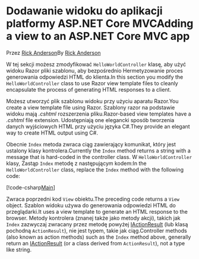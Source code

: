 # <a name="adding-a-view-to-an-aspnet-core-mvc-app"></a><span data-ttu-id="9c4d1-101">Dodawanie widoku do aplikacji platformy ASP.NET Core MVC</span><span class="sxs-lookup"><span data-stu-id="9c4d1-101">Adding a view to an ASP.NET Core MVC app</span></span>

<span data-ttu-id="9c4d1-102">Przez [Rick Anderson](https://twitter.com/RickAndMSFT)</span><span class="sxs-lookup"><span data-stu-id="9c4d1-102">By [Rick Anderson](https://twitter.com/RickAndMSFT)</span></span>

<span data-ttu-id="9c4d1-103">W tej sekcji możesz zmodyfikować `HelloWorldController` klasę, aby użyć widoku Razor pliki szablonu, aby bezpośrednio Hermetyzowanie proces generowania odpowiedzi HTML do klienta.</span><span class="sxs-lookup"><span data-stu-id="9c4d1-103">In this section you modify the `HelloWorldController` class to use Razor view template files to cleanly encapsulate the process of generating HTML responses to a client.</span></span>

<span data-ttu-id="9c4d1-104">Możesz utworzyć plik szablonu widoku przy użyciu aparatu Razor.</span><span class="sxs-lookup"><span data-stu-id="9c4d1-104">You create a view template file using Razor.</span></span> <span data-ttu-id="9c4d1-105">Szablony razor na podstawie widoku mają *.cshtml* rozszerzenia pliku.</span><span class="sxs-lookup"><span data-stu-id="9c4d1-105">Razor-based view templates have a *.cshtml* file extension.</span></span> <span data-ttu-id="9c4d1-106">Udostępniają one elegancki sposób tworzenia danych wyjściowych HTML przy użyciu języka C#.</span><span class="sxs-lookup"><span data-stu-id="9c4d1-106">They provide an elegant way to create HTML output using C#.</span></span>

<span data-ttu-id="9c4d1-107">Obecnie `Index` metoda zwraca ciąg zawierający komunikat, który jest ustalony klasy kontrolera.</span><span class="sxs-lookup"><span data-stu-id="9c4d1-107">Currently the `Index` method returns a string with a message that is hard-coded in the controller class.</span></span> <span data-ttu-id="9c4d1-108">W `HelloWorldController` klasy, Zastąp `Index` metodę z następującym kodem:</span><span class="sxs-lookup"><span data-stu-id="9c4d1-108">In the `HelloWorldController` class, replace the `Index` method with the following code:</span></span>

[!code-csharp[Main](../../tutorials/first-mvc-app/start-mvc/sample/MvcMovie/Controllers/HelloWorldController.cs?name=snippet_4)]

<span data-ttu-id="9c4d1-109">Zwraca poprzedni kod `View` obiektu.</span><span class="sxs-lookup"><span data-stu-id="9c4d1-109">The preceding code returns a `View` object.</span></span> <span data-ttu-id="9c4d1-110">Szablon widoku używa do generowania odpowiedzi HTML do przeglądarki.</span><span class="sxs-lookup"><span data-stu-id="9c4d1-110">It uses a view template to generate an HTML response to the browser.</span></span> <span data-ttu-id="9c4d1-111">Metody kontrolera (znanej także jako metody akcji), takich jak `Index` zazwyczaj zwracany przez metodę powyżej [IActionResult](https://docs.microsoft.com/aspnet/core/api/microsoft.aspnetcore.mvc.iactionresult) (lub klasą pochodną `ActionResult`), nie jest typem, takie jak ciąg.</span><span class="sxs-lookup"><span data-stu-id="9c4d1-111">Controller methods (also known as action methods) such as the `Index` method above, generally return an [IActionResult](https://docs.microsoft.com/aspnet/core/api/microsoft.aspnetcore.mvc.iactionresult) (or a class derived from `ActionResult`), not a type like string.</span></span>
